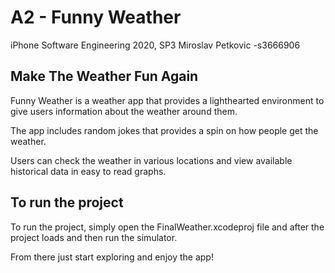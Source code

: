# A2 - Funny Weather
iPhone Software Engineering 2020, SP3
Miroslav Petkovic -s3666906

## Make The Weather Fun Again

Funny Weather is a weather app that provides a lighthearted environment to give users
information about the weather around them.

The app includes random jokes that provides a spin on how people get the weather.

Users can check the weather in various locations and view available historical data in easy to read graphs. 

## To run the project

To run the project, simply open the FinalWeather.xcodeproj file and after the project loads and then run the simulator. 

From there just start exploring and enjoy the app!
